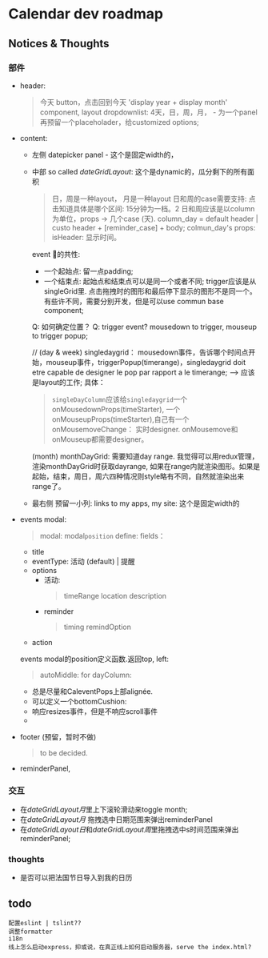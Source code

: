 # Calendar dev roadmap

## Notices & Thoughts

### 部件
- header:
  > 今天 button，点击回到今天
  > 'display year + display month' component,
  > layout dropdownlist: 
    > 4天，日，周，月， - 为一个panel
    > 再预留一个placeholader，给customized options;

- content:
  - 左侧 datepicker panel - 这个是固定width的， 
  - 中部 so called *dateGridLayout*: 这个是dynamic的，瓜分剩下的所有面积
    > 日，周是一种layout， 月是一种layout
    日和周的case需要支持: 点击知道具体是哪个区间: 15分钟为一档。2
    日和周应该是以column为单位，props -> 几个case (天).
    column_day  = default header | custo header + [reminder_case] + body;
    colmun_day's props: isHeader: 显示时间。

    event 的共性:
     - 一个起始点: 留一点padding;
     - 一个结束点: 
     起始点和结束点可以是同一个或者不同;
     trigger应该是从singleGrid里. 
     点击拖拽时的图形和最后停下显示的图形不是同一个。有些许不同，需要分别开发，但是可以use commun base component;

     Q: 如何确定位置？
     Q: trigger event? mousedown to trigger, mouseup to trigger popup;

     //
     (day & week) singledaygrid： mousedown事件，告诉哪个时间点开始，mouseup事件，triggerPopup(timerange)，singledaygrid doit etre capable de designer le pop par rapport a le timerange; --> 应该是layout的工作;
     具体： 
     <!-- > singleDayColumn绑定一个事件组件`timeRangerHandler`，给予onmousedownChange, onMousemoveChange,onmouseupChange, ref,  -->
     > `singleDayColumn`应该给`singledaygrid`一个onMousedownProps(timeStarter), 一个onMouseupProps(timeStarter),自己有一个onMousemoveChange： 实时designer.  onMousemove和onMouseup都需要designer。
     
     
     (month) monthDayGrid: 需要知道day range. 我觉得可以用redux管理，渲染monthDayGrid时获取dayrange, 如果在range内就渲染图形。如果是起始，结束，周日，周六四种情况则style略有不同，自然就渲染出来range了。

     <!-- 有一个组件作用: 提供一个对象: 从哪个case到哪个case， -->


  - 最右侧 预留一小列: links to my apps, my site:  这个是固定width的

- events modal:
  > modal: modal`position` define: 
  > fields：
    - title
    - eventType: 活动 (default) | 提醒
    - options
      - 活动:
        > timeRange
        > location
        > description
      - reminder
        > timing
        > remindOption
    -  action
  
  events modal的position定义函数.返回top, left:
  > autoMiddle: for dayColumn: 
    - 总是尽量和CaleventPops上部alignée.
    - 可以定义一个bottomCushion: 
    - 响应resizes事件，但是不响应scroll事件
    - 




- footer (预留，暂时不做)
  > to be decided.

- reminderPanel, 

### 交互
  
  - 在*dateGridLayout月*里上下滚轮滑动来toggle month;
  - 在*dateGridLayout月* 拖拽选中日期范围来弹出reminderPanel
  - 在*dateGridLayout日*和*dateGridLayout周*里拖拽选中s时间范围来弹出reminderPanel;

### thoughts
- 是否可以把法国节日导入到我的日历


## todo
    配置eslint | tslint??
    调整formatter
    i18n
    线上怎么启动express，抑或说，在真正线上如何启动服务器，serve the index.html?